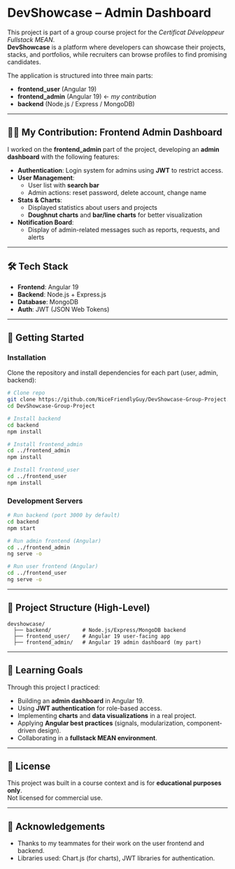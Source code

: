 # DevShowcase – Admin Dashboard

This project is part of a group course project for the *Certificat Développeur Fullstack MEAN*.  
**DevShowcase** is a platform where developers can showcase their projects, stacks, and portfolios, while recruiters can browse profiles to find promising candidates.  

The application is structured into three main parts:
- **frontend_user** (Angular 19)
- **frontend_admin** (Angular 19) ← *my contribution*
- **backend** (Node.js / Express / MongoDB)

---

## 👨‍💻 My Contribution: Frontend Admin Dashboard

I worked on the **frontend_admin** part of the project, developing an **admin dashboard** with the following features:

- **Authentication**: Login system for admins using **JWT** to restrict access.  
- **User Management**:  
  - User list with **search bar**  
  - Admin actions: reset password, delete account, change name  
- **Stats & Charts**:  
  - Displayed statistics about users and projects  
  - **Doughnut charts** and **bar/line charts** for better visualization  
- **Notification Board**:  
  - Display of admin-related messages such as reports, requests, and alerts  

---

## 🛠️ Tech Stack

- **Frontend**: Angular 19 
- **Backend**: Node.js + Express.js  
- **Database**: MongoDB  
- **Auth**: JWT (JSON Web Tokens)  

---

## 🚀 Getting Started

### Installation

Clone the repository and install dependencies for each part (user, admin, backend):

```bash
# Clone repo
git clone https://github.com/NiceFriendlyGuy/DevShowcase-Group-Project.git
cd DevShowcase-Group-Project

# Install backend
cd backend
npm install

# Install frontend_admin
cd ../frontend_admin
npm install

# Install frontend_user
cd ../frontend_user
npm install
```

### Development Servers

```bash
# Run backend (port 3000 by default)
cd backend
npm start

# Run admin frontend (Angular)
cd ../frontend_admin
ng serve -o

# Run user frontend (Angular)
cd ../frontend_user
ng serve -o
```

---

## 📂 Project Structure (High-Level)

```plaintext
devshowcase/
  ├── backend/          # Node.js/Express/MongoDB backend
  ├── frontend_user/    # Angular 19 user-facing app
  ├── frontend_admin/   # Angular 19 admin dashboard (my part)
```

---

## 🎯 Learning Goals

Through this project I practiced:
- Building an **admin dashboard** in Angular 19.  
- Using **JWT authentication** for role-based access.  
- Implementing **charts** and **data visualizations** in a real project.  
- Applying **Angular best practices** (signals, modularization, component-driven design).  
- Collaborating in a **fullstack MEAN environment**.  

---

## 📜 License

This project was built in a course context and is for **educational purposes only**.  
Not licensed for commercial use.

---

## 🙌 Acknowledgements

- Thanks to my teammates for their work on the user frontend and backend.  
- Libraries used: Chart.js (for charts), JWT libraries for authentication.  
